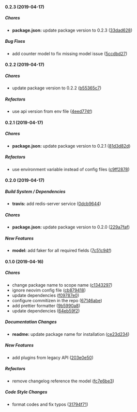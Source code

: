 #### 0.2.3 (2019-04-17)

##### Chores

- **package.json:** update package version to 0.2.3 ([33dad628](https://github.com/CodeTanzania/majifix-service-request/commit/33dad628b8bb30a08eb323d3f9dae7d4792a62a6))

##### Bug Fixes

- add counter model to fix missing model issue ([5ccdbd27](https://github.com/CodeTanzania/majifix-service-request/commit/5ccdbd27748ec2d5a8c33cb6d64b35e3197ebd0d))

#### 0.2.2 (2019-04-17)

##### Chores

- update package version to 0.2.2 ([b55365c7](https://github.com/CodeTanzania/majifix-service-request/commit/b55365c7a15a437fcff36cc65378cf8f50ac5521))

##### Refactors

- use api version from env file ([4eed774f](https://github.com/CodeTanzania/majifix-service-request/commit/4eed774f94742bec4e2ec135917e5a0fdff69aa2))

#### 0.2.1 (2019-04-17)

##### Chores

- **package.json:** update package version to 0.2.1 ([81d3d82d](https://github.com/CodeTanzania/majifix-service-request/commit/81d3d82d8a0c19e7d7fd1b5bf8ca97aea1603e20))

##### Refactors

- use environment variable instead of config files ([c9ff2878](https://github.com/CodeTanzania/majifix-service-request/commit/c9ff28785df9457ee56b8316f1a2f1f36ed46a32))

#### 0.2.0 (2019-04-17)

##### Build System / Dependencies

- **travis:** add redis-server service ([0dcb9644](https://github.com/CodeTanzania/majifix-service-request/commit/0dcb964498bb3293f25a30108aef24014192a1dc))

##### Chores

- **package.json:** update package version to 0.2.0 ([229a7faf](https://github.com/CodeTanzania/majifix-service-request/commit/229a7fafc44ff2ef420474eee6cc82ed6410bbf4))

##### New Features

- **model:** add faker for all required fields ([7c51c94f](https://github.com/CodeTanzania/majifix-service-request/commit/7c51c94f4aa38ffa6bca9369551b6e5d5cefd22d))

#### 0.1.0 (2019-04-16)

##### Chores

- change package name to scope name ([c1343297](https://github.com/CodeTanzania/majifix-service-request/commit/c134329762e32a1804c30a77e210326ca72f5e85))
- ignore neovim config file ([cb879418](https://github.com/CodeTanzania/majifix-service-request/commit/cb8794187b9a89448b86b221893c6a28927aab8e))
- update dependencies ([f09787e0](https://github.com/CodeTanzania/majifix-service-request/commit/f09787e0d578bee26a2c1889b26e3df169430b23))
- configure commitizen in the repo ([67146abe](https://github.com/CodeTanzania/majifix-service-request/commit/67146abefa5c8b3ee300ddf92cfed8753193d7bf))
- add prettier formatter ([9b5990a8](https://github.com/CodeTanzania/majifix-service-request/commit/9b5990a86112ee11200246fdfb0d8217295bbb9b))
- update dependencies ([64eb59f2](https://github.com/CodeTanzania/majifix-service-request/commit/64eb59f21f318265bfc4f3477e032e6ede470363))

##### Documentation Changes

- **readme:** update package name for installation ([ce23d234](https://github.com/CodeTanzania/majifix-service-request/commit/ce23d234979ee323f9b1ed87b89761af0881b248))

##### New Features

- add plugins from legacy API ([203e0e50](https://github.com/CodeTanzania/majifix-service-request/commit/203e0e50ff7f8446b4c159861b54ab806f038b55))

##### Refactors

- remove changelog reference the model ([fc7e6be3](https://github.com/CodeTanzania/majifix-service-request/commit/fc7e6be3d30fac32ce2b15df7b5914df87919c9c))

##### Code Style Changes

- format codes and fix typos ([31794f71](https://github.com/CodeTanzania/majifix-service-request/commit/31794f71ecb079f03a659f2170693f2f41159a0e))
